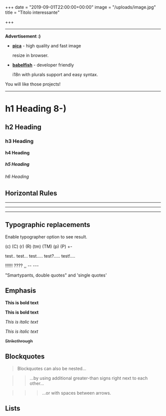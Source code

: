 +++
date = "2019-09-01T22:00:00+00:00"
image = "/uploads/image.jpg"
title = "Titolo interessante"

+++
***

**Advertisement :)**

* [**pica**](https://nodeca.github.io/pica/demo/) - high quality and fast image

  resize in browser.
* [**babelfish**](https://github.com/nodeca/babelfish/) - developer friendly

  i18n with plurals support and easy syntax.

You will like those projects!

***

# h1 Heading 8-)

## h2 Heading

### h3 Heading

#### h4 Heading

##### h5 Heading

###### h6 Heading

## Horizontal Rules

***

***

***

## Typographic replacements

Enable typographer option to see result.

(c) (C) (r) (R) (tm) (TM) (p) (P) +-

test.. test... test..... test?..... test!....

!!!!!! ???? ,,  -- ---

"Smartypants, double quotes" and 'single quotes'

## Emphasis

**This is bold text**

**This is bold text**

_This is italic text_

_This is italic text_

~~Strikethrough~~

## Blockquotes

> Blockquotes can also be nested...

> > ...by using additional greater-than signs right next to each other...

> > > ...or with spaces between arrows.

## Lists